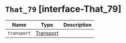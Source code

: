 # `That_79` [interface-That_79]

| Name | Type | Description |
| - | - | - |
| `transport` | [Transport](./Transport.md) | &nbsp; |

